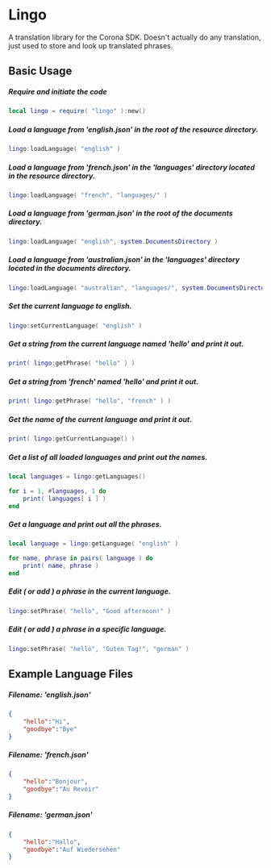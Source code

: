 Lingo
=====

A translation library for the Corona SDK. Doesn't actually do any translation, just used to store and look up translated phrases.

Basic Usage
-------------------------

##### Require and initiate the code
```lua
local lingo = require( "lingo" ):new()
```

##### Load a language from 'english.json' in the root of the resource directory.
```lua
lingo:loadLanguage( "english" )
```

##### Load a language from 'french.json' in the 'languages' directory located in the resource directory.
```lua
lingo:loadLanguage( "french", "languages/" )
```

##### Load a language from 'german.json' in the root of the documents directory.
```lua
lingo:loadLanguage( "english", system.DocumentsDirectory )
```

##### Load a language from 'australian.json' in the 'languages' directory located in the documents directory.
```lua
lingo:loadLanguage( "australian", "languages/", system.DocumentsDirectory )
```

##### Set the current language to english.
```lua
lingo:setCurrentLanguage( "english" )
```

##### Get a string from the current language named 'hello' and print it out.
```lua
print( lingo:getPhrase( "hello" ) )
```

##### Get a string from 'french' named 'hello' and print it out.
```lua
print( lingo:getPhrase( "hello", "french" ) )
```

##### Get the name of the current language and print it out.
```lua
print( lingo:getCurrentLanguage() )
```

##### Get a list of all loaded languages and print out the names.
```lua
local languages = lingo:getLanguages()

for i = 1, #languages, 1 do
	print( languages[ i ] )
end
```

##### Get a language and print out all the phrases.
```lua
local language = lingo:getLanguage( "english" )

for name, phrase in pairs( language ) do
	print( name, phrase )
end
```

##### Edit ( or add ) a phrase in the current language.
```lua
lingo:setPhrase( "hello", "Good afternoon!" )
```

##### Edit ( or add ) a phrase in a specific language.
```lua
lingo:setPhrase( "hello", "Guten Tag!", "german" )
```
Example Language Files
-------------------------

##### Filename: 'english.json'
```json
{
	"hello":"Hi",
	"goodbye":"Bye"
}
```

##### Filename: 'french.json'
```json
{
	"hello":"Bonjour",
	"goodbye":"Au Revoir"
}
```

##### Filename: 'german.json'
```json
{
	"hello":"Hallo",
	"goodbye":"Auf Wiedersehen"
}
```